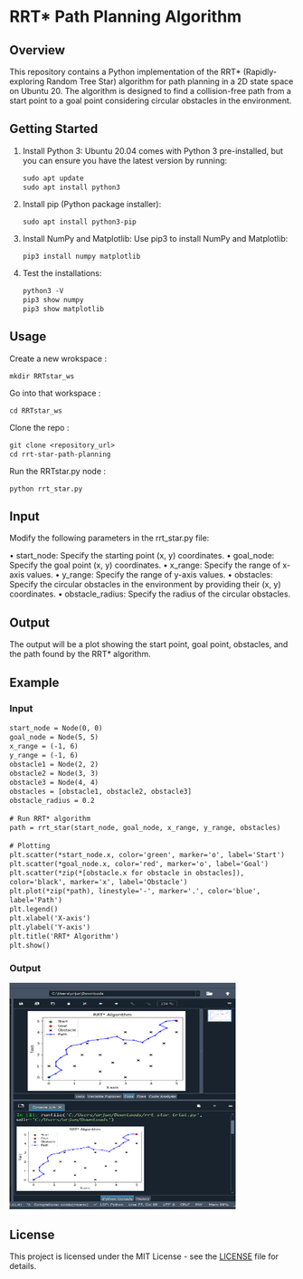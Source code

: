 # RRT* Path Planning Algorithm

## Overview
This repository contains a Python implementation of the RRT* (Rapidly-exploring Random Tree Star) algorithm for path planning in a 2D state space on Ubuntu 20. The algorithm is designed to find a collision-free path from a start point to a goal point considering circular obstacles in the environment.

## Getting Started 
1. Install Python 3:
Ubuntu 20.04 comes with Python 3 pre-installed, but you can ensure you have the latest version by running:

       sudo apt update
       sudo apt install python3
2. Install pip (Python package installer):

       sudo apt install python3-pip
3. Install NumPy and Matplotlib:
Use pip3 to install NumPy and Matplotlib:

       pip3 install numpy matplotlib

4. Test the installations:

       python3 -V
       pip3 show numpy
       pip3 show matplotlib

## Usage
Create a new wrokspace :

    mkdir RRTstar_ws
Go into that workspace :

    cd RRTstar_ws
Clone the repo :

    git clone <repository_url>
    cd rrt-star-path-planning
Run the RRTstar.py node :

    python rrt_star.py


## Input
Modify the following parameters in the rrt_star.py file:

• start_node: Specify the starting point (x, y) coordinates.
• goal_node: Specify the goal point (x, y) coordinates.
• x_range: Specify the range of x-axis values.
• y_range: Specify the range of y-axis values.
• obstacles: Specify the circular obstacles in the environment by providing their (x, y) coordinates.
• obstacle_radius: Specify the radius of the circular obstacles.

## Output 
The output will be a plot showing the start point, goal point, obstacles, and the path found by the RRT* algorithm.

## Example 

### Input

    start_node = Node(0, 0)
    goal_node = Node(5, 5)
    x_range = (-1, 6)
    y_range = (-1, 6)
    obstacle1 = Node(2, 2)
    obstacle2 = Node(3, 3)
    obstacle3 = Node(4, 4)
    obstacles = [obstacle1, obstacle2, obstacle3]
    obstacle_radius = 0.2
    
    # Run RRT* algorithm
    path = rrt_star(start_node, goal_node, x_range, y_range, obstacles)
    
    # Plotting
    plt.scatter(*start_node.x, color='green', marker='o', label='Start')
    plt.scatter(*goal_node.x, color='red', marker='o', label='Goal')
    plt.scatter(*zip(*[obstacle.x for obstacle in obstacles]), color='black', marker='x', label='Obstacle')
    plt.plot(*zip(*path), linestyle='-', marker='.', color='blue', label='Path')
    plt.legend()
    plt.xlabel('X-axis')
    plt.ylabel('Y-axis')
    plt.title('RRT* Algorithm')
    plt.show()

### Output
<img src="https://github.com/arjun-593/RRT_star_Implementation/blob/main/data/example_output.png" width="400" height="400" />

  ## License

  This project is licensed under the MIT License - see the [LICENSE](https://github.com/arjun-593/RRT_star_Implementation/blob/main/LICENSE) file for details.
